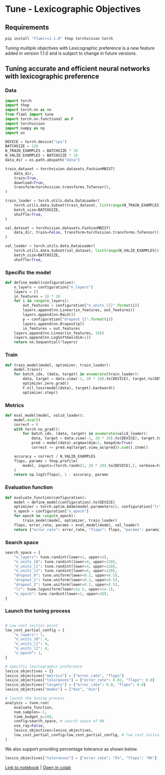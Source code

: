 # Tune - Lexicographic Objectives

## Requirements

```python
pip install "flaml>=1.1.0" thop torchvision torch
```
Tuning multiple objectives with Lexicographic preference is a new feature added in version 1.1.0 and is subject to change in future versions.

## Tuning accurate and efficient neural networks with lexicographic preference

### Data

```python
import torch
import thop
import torch.nn as nn
from flaml import tune
import torch.nn.functional as F
import torchvision
import numpy as np
import os

DEVICE = torch.device("cpu")
BATCHSIZE = 128
N_TRAIN_EXAMPLES = BATCHSIZE * 30
N_VALID_EXAMPLES = BATCHSIZE * 10
data_dir = os.path.abspath("data")

train_dataset = torchvision.datasets.FashionMNIST(
    data_dir,
    train=True,
    download=True,
    transform=torchvision.transforms.ToTensor(),
)

train_loader = torch.utils.data.DataLoader(
    torch.utils.data.Subset(train_dataset, list(range(N_TRAIN_EXAMPLES))),
    batch_size=BATCHSIZE,
    shuffle=True,
)

val_dataset = torchvision.datasets.FashionMNIST(
    data_dir, train=False, transform=torchvision.transforms.ToTensor()
)

val_loader = torch.utils.data.DataLoader(
    torch.utils.data.Subset(val_dataset, list(range(N_VALID_EXAMPLES))),
    batch_size=BATCHSIZE,
    shuffle=True,
```

### Specific the model

```python
def define_model(configuration):
    n_layers = configuration["n_layers"]
    layers = []
    in_features = 28 * 28
    for i in range(n_layers):
        out_features = configuration["n_units_l{}".format(i)]
        layers.append(nn.Linear(in_features, out_features))
        layers.append(nn.ReLU())
        p = configuration["dropout_{}".format(i)]
        layers.append(nn.Dropout(p))
        in_features = out_features
    layers.append(nn.Linear(in_features, 10))
    layers.append(nn.LogSoftmax(dim=1))
    return nn.Sequential(*layers)
```

### Train

```python
def train_model(model, optimizer, train_loader):
    model.train()
    for batch_idx, (data, target) in enumerate(train_loader):
        data, target = data.view(-1, 28 * 28).to(DEVICE), target.to(DEVICE)
        optimizer.zero_grad()
        F.nll_loss(model(data), target).backward()
        optimizer.step()
```

### Metrics

```python
def eval_model(model, valid_loader):
    model.eval()
    correct = 0
    with torch.no_grad():
        for batch_idx, (data, target) in enumerate(valid_loader):
            data, target = data.view(-1, 28 * 28).to(DEVICE), target.to(DEVICE)
            pred = model(data).argmax(dim=1, keepdim=True)
            correct += pred.eq(target.view_as(pred)).sum().item()

    accuracy = correct / N_VALID_EXAMPLES
    flops, params = thop.profile(
        model, inputs=(torch.randn(1, 28 * 28).to(DEVICE),), verbose=False
    )
    return np.log2(flops), 1 - accuracy, params
```



### Evaluation function

```python
def evaluate_function(configuration):
    model = define_model(configuration).to(DEVICE)
    optimizer = torch.optim.Adam(model.parameters(), configuration["lr"])
    n_epoch = configuration["n_epoch"]
    for epoch in range(n_epoch):
        train_model(model, optimizer, train_loader)
    flops, error_rate, params = eval_model(model, val_loader)
    return {"error_rate": error_rate, "flops": flops, "params": params}
```

### Search space
```python
search_space = {
    "n_layers": tune.randint(lower=1, upper=3),
    "n_units_l0": tune.randint(lower=4, upper=128),
    "n_units_l1": tune.randint(lower=4, upper=128),
    "n_units_l2": tune.randint(lower=4, upper=128),
    "dropout_0": tune.uniform(lower=0.2, upper=0.5),
    "dropout_1": tune.uniform(lower=0.2, upper=0.5),
    "dropout_2": tune.uniform(lower=0.2, upper=0.5),
    "lr": tune.loguniform(lower=1e-5, upper=1e-1),
    "n_epoch": tune.randint(lower=1, upper=20),
}
```

### Launch the tuning process

```python

# Low cost initial point
low_cost_partial_config = {
    "n_layers": 1,
    "n_units_l0": 4,
    "n_units_l1": 4,
    "n_units_l2": 4,
    "n_epoch": 1,
}

# Specific lexicographic preference
lexico_objectives = {}
lexico_objectives["metrics"] = ["error_rate", "flops"]
lexico_objectives["tolerances"] = {"error_rate": 0.02, "flops": 0.0}
lexico_objectives["targets"] = {"error_rate": 0.0, "flops": 0.0}
lexico_objectives["modes"] = ["min", "min"]

# launch the tuning process
analysis = tune.run(
    evaluate_function,
    num_samples=-1,
    time_budget_s=100,
    config=search_space, # search space of NN
    use_ray=False,
    lexico_objectives=lexico_objectives,
    low_cost_partial_config=low_cost_partial_config, # low cost initial point
)
```

We also support providing percentage tolerance as shown below.

```python
lexico_objectives["tolerances"] = {"error_rate": "5%", "flops": "0%"}
```

[Link to notebook](https://github.com/microsoft/FLAML/blob/main/notebook/tune_lexicographic.ipynb) | [Open in colab](https://colab.research.google.com/github/microsoft/FLAML/blob/main/notebook/tune_lexicographic.ipynb)
